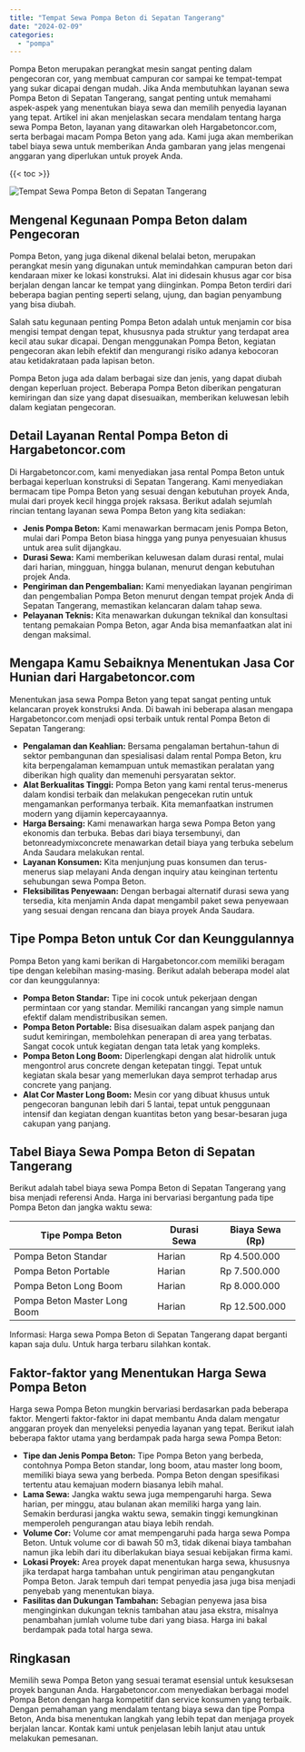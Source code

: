 ```yaml
---
title: "Tempat Sewa Pompa Beton di Sepatan Tangerang"
date: "2024-02-09"
categories: 
  - "pompa"
---
```




Pompa Beton merupakan perangkat mesin sangat penting dalam pengecoran cor, yang membuat campuran cor sampai ke tempat-tempat yang sukar dicapai dengan mudah. Jika Anda membutuhkan layanan sewa Pompa Beton di Sepatan Tangerang, sangat penting untuk memahami aspek-aspek yang menentukan biaya sewa dan memilih penyedia layanan yang tepat. Artikel ini akan menjelaskan secara mendalam tentang harga sewa Pompa Beton, layanan yang ditawarkan oleh Hargabetoncor.com, serta berbagai macam Pompa Beton yang ada. Kami juga akan memberikan tabel biaya sewa untuk memberikan Anda gambaran yang jelas mengenai anggaran yang diperlukan untuk proyek Anda.

{{< toc >}}

![Tempat Sewa Pompa Beton di Sepatan Tangerang](https://hargareadymixid.github.io/pompa/concrete-pump%20(27).png)

## Mengenal Kegunaan Pompa Beton dalam Pengecoran

Pompa Beton, yang juga dikenal dikenal belalai beton, merupakan perangkat mesin yang digunakan untuk memindahkan campuran beton dari kendaraan mixer ke lokasi konstruksi. Alat ini didesain khusus agar cor bisa berjalan dengan lancar ke tempat yang diinginkan. Pompa Beton terdiri dari beberapa bagian penting seperti selang, ujung, dan bagian penyambung yang bisa diubah.

Salah satu kegunaan penting Pompa Beton adalah untuk menjamin cor bisa mengisi tempat dengan tepat, khususnya pada struktur yang terdapat area kecil atau sukar dicapai. Dengan menggunakan Pompa Beton, kegiatan pengecoran akan lebih efektif dan mengurangi risiko adanya kebocoran atau ketidakrataan pada lapisan beton.

Pompa Beton juga ada dalam berbagai size dan jenis, yang dapat diubah dengan keperluan project. Beberapa Pompa Beton diberikan pengaturan kemiringan dan size yang dapat disesuaikan, memberikan keluwesan lebih dalam kegiatan pengecoran.

## Detail Layanan Rental Pompa Beton di Hargabetoncor.com

Di Hargabetoncor.com, kami menyediakan jasa rental Pompa Beton untuk berbagai keperluan konstruksi di Sepatan Tangerang. Kami menyediakan bermacam tipe Pompa Beton yang sesuai dengan kebutuhan proyek Anda, mulai dari proyek kecil hingga projek raksasa. Berikut adalah sejumlah rincian tentang layanan sewa Pompa Beton yang kita sediakan:

- **Jenis Pompa Beton:** Kami menawarkan bermacam jenis Pompa Beton, mulai dari Pompa Beton biasa hingga yang punya penyesuaian khusus untuk area sulit dijangkau.
- **Durasi Sewa:** Kami memberikan keluwesan dalam durasi rental, mulai dari harian, mingguan, hingga bulanan, menurut dengan kebutuhan projek Anda.
- **Pengiriman dan Pengembalian:** Kami menyediakan layanan pengiriman dan pengembalian Pompa Beton menurut dengan tempat projek Anda di Sepatan Tangerang, memastikan kelancaran dalam tahap sewa.
- **Pelayanan Teknis:** Kita menawarkan dukungan teknikal dan konsultasi tentang pemakaian Pompa Beton, agar Anda bisa memanfaatkan alat ini dengan maksimal.

## Mengapa Kamu Sebaiknya Menentukan Jasa Cor Hunian dari Hargabetoncor.com

Menentukan jasa sewa Pompa Beton yang tepat sangat penting untuk kelancaran proyek konstruksi Anda. Di bawah ini beberapa alasan mengapa Hargabetoncor.com menjadi opsi terbaik untuk rental Pompa Beton di Sepatan Tangerang:

- **Pengalaman dan Keahlian:** Bersama pengalaman bertahun-tahun di sektor pembangunan dan spesialisasi dalam rental Pompa Beton, kru kita berpengalaman kemampuan untuk memastikan peralatan yang diberikan high quality dan memenuhi persyaratan sektor.
- **Alat Berkualitas Tinggi:** Pompa Beton yang kami rental terus-menerus dalam kondisi terbaik dan melakukan pengecekan rutin untuk mengamankan performanya terbaik. Kita memanfaatkan instrumen modern yang dijamin kepercayaannya.
- **Harga Bersaing:** Kami menawarkan harga sewa Pompa Beton yang ekonomis dan terbuka. Bebas dari biaya tersembunyi, dan betonreadymixconcrete menawarkan detail biaya yang terbuka sebelum Anda Saudara melakukan rental.
- **Layanan Konsumen:** Kita menjunjung puas konsumen dan terus-menerus siap melayani Anda dengan inquiry atau keinginan tertentu sehubungan sewa Pompa Beton.
- **Fleksibilitas Penyewaan:** Dengan berbagai alternatif durasi sewa yang tersedia, kita menjamin Anda dapat mengambil paket sewa penyewaan yang sesuai dengan rencana dan biaya proyek Anda Saudara.

## Tipe Pompa Beton untuk Cor dan Keunggulannya

Pompa Beton yang kami berikan di Hargabetoncor.com memiliki beragam tipe dengan kelebihan masing-masing. Berikut adalah beberapa model alat cor dan keunggulannya:

- **Pompa Beton Standar:** Tipe ini cocok untuk pekerjaan dengan permintaan cor yang standar. Memiliki rancangan yang simple namun efektif dalam mendistribusikan semen.
- **Pompa Beton Portable:** Bisa disesuaikan dalam aspek panjang dan sudut kemiringan, membolehkan penerapan di area yang terbatas. Sangat cocok untuk kegiatan dengan tata letak yang kompleks.
- **Pompa Beton Long Boom:** Diperlengkapi dengan alat hidrolik untuk mengontrol arus concrete dengan ketepatan tinggi. Tepat untuk kegiatan skala besar yang memerlukan daya semprot terhadap arus concrete yang panjang.
- **Alat Cor Master Long Boom:** Mesin cor yang dibuat khusus untuk pengecoran bangunan lebih dari 5 lantai, tepat untuk penggunaan intensif dan kegiatan dengan kuantitas beton yang besar-besaran juga cakupan yang panjang.

## Tabel Biaya Sewa Pompa Beton di Sepatan Tangerang

Berikut adalah tabel biaya sewa Pompa Beton di Sepatan Tangerang yang bisa menjadi referensi Anda. Harga ini bervariasi bergantung pada tipe Pompa Beton dan jangka waktu sewa:

| Tipe Pompa Beton | Durasi Sewa | Biaya Sewa (Rp) |
| --- | --- | --- |
| Pompa Beton Standar | Harian | Rp 4.500.000 |
| Pompa Beton Portable | Harian | Rp 7.500.000 |
| Pompa Beton Long Boom | Harian | Rp 8.000.000 |
| Pompa Beton Master Long Boom | Harian | Rp 12.500.000 |

Informasi: Harga sewa Pompa Beton di Sepatan Tangerang dapat berganti kapan saja dulu. Untuk harga terbaru silahkan kontak.

## Faktor-faktor yang Menentukan Harga Sewa Pompa Beton

Harga sewa Pompa Beton mungkin bervariasi berdasarkan pada beberapa faktor. Mengerti faktor-faktor ini dapat membantu Anda dalam mengatur anggaran proyek dan menyeleksi penyedia layanan yang tepat. Berikut ialah beberapa faktor utama yang berdampak pada harga sewa Pompa Beton:

- **Tipe dan Jenis Pompa Beton:** Tipe Pompa Beton yang berbeda, contohnya Pompa Beton standar, long boom, atau master long boom, memiliki biaya sewa yang berbeda. Pompa Beton dengan spesifikasi tertentu atau kemajuan modern biasanya lebih mahal.
- **Lama Sewa:** Jangka waktu sewa juga mempengaruhi harga. Sewa harian, per minggu, atau bulanan akan memiliki harga yang lain. Semakin berdurasi jangka waktu sewa, semakin tinggi kemungkinan memperoleh pengurangan atau biaya lebih rendah.
- **Volume Cor:** Volume cor amat mempengaruhi pada harga sewa Pompa Beton. Untuk volume cor di bawah 50 m3, tidak dikenai biaya tambahan namun jika lebih dari itu diberlakukan biaya sesuai kebijakan firma kami.
- **Lokasi Proyek:** Area proyek dapat menentukan harga sewa, khususnya jika terdapat harga tambahan untuk pengiriman atau pengangkutan Pompa Beton. Jarak tempuh dari tempat penyedia jasa juga bisa menjadi penyebab yang menentukan biaya.
- **Fasilitas dan Dukungan Tambahan:** Sebagian penyewa jasa bisa menginginkan dukungan teknis tambahan atau jasa ekstra, misalnya penambahan jumlah volume tube dari yang biasa. Harga ini bakal berdampak pada total harga sewa.

## Ringkasan

Memilih sewa Pompa Beton yang sesuai teramat esensial untuk kesuksesan proyek bangunan Anda. Hargabetoncor.com menyediakan berbagai model Pompa Beton dengan harga kompetitif dan service konsumen yang terbaik. Dengan pemahaman yang mendalam tentang biaya sewa dan tipe Pompa Beton, Anda bisa menentukan langkah yang lebih tepat dan menjaga proyek berjalan lancar. Kontak kami untuk penjelasan lebih lanjut atau untuk melakukan pemesanan.
